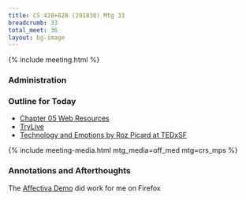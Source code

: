 ```yaml
---
title: CS 428+828 (201830) Mtg 33
breadcrumb: 33
total_meet: 36
layout: bg-image
---
```

{% include meeting.html %}

### Administration


### Outline for Today

* [Chapter 05 Web Resources](http://www.id-book.com/chapter5_links.php)
* [TryLive](http://www.trylive.com/demos/trylive-eyewear/player-fitting-room)
* [Technology and Emotions by Roz Picard at TEDxSF](https://www.youtube.com/watch?v=ujxriwApPP4&feature=youtu.be)


{% include meeting-media.html mtg_media=off_med mtg=crs_mps %}

### Annotations and Afterthoughts

The [Affectiva Demo](https://labs-portal.affectiva.com/portal/web-demo) did work for me on Firefox
